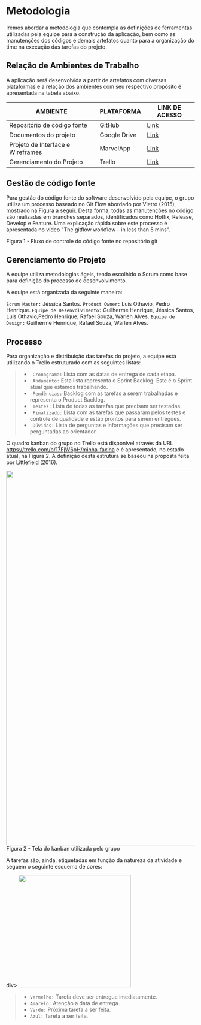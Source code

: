 
# Metodologia

Iremos abordar a metodologia que contempla as definições de ferramentas utilizadas pela equipe para a construção da aplicação, bem como as manutenções dos códigos e demais artefatos quanto para a organização do time na execução das tarefas do projeto.

## Relação de Ambientes de Trabalho

A aplicação será desenvolvida a partir de artefatos com diversas plataformas e a relação dos ambientes com seu respectivo propósito é apresentada na tabela abaixo. 

AMBIENTE| PLATAFORMA |LINK DE ACESSO             |
|--------------------|------------------------------------|----------------------------------------|
|Repositório de código fonte| GitHub | [Link](https://github.com/ICEI-PUC-Minas-PMV-ADS/pmv-ads-2022-2-e2-proj-int-t2-minha-faxina) | 
|Documentos do projeto| Google Drive | [Link](https://docs.google.com/document/d/1Ofpl4cU5876LMQqdCAMqalOtCMKISsWr/edit#) | 
|Projeto de Interface e  Wireframes| MarvelApp | [Link](https://marvelapp.com/4hd6091) | 
|Gerenciamento do Projeto | Trello | [Link](https://marvelapp.com/4hd6091) | 

## Gestão de código fonte

Para gestão do código fonte do software desenvolvido pela equipe, o grupo utiliza um processo baseado no Git Flow abordado por Vietro (2015), mostrado na Figura a seguir. Desta forma, todas as manutenções no código são realizadas em branches separados, identificados como Hotfix, Release, Develop e Feature. Uma explicação rápida sobre este processo é apresentada no vídeo "The gitflow workflow - in less than 5 mins".

Figura 1 - Fluxo de controle do código fonte no repositório git


## Gerenciamento do Projeto

A equipe utiliza metodologias ágeis, tendo escolhido o Scrum como base para definição do processo de desenvolvimento.

A equipe está organizada da seguinte maneira:

`Scrum Master:` Jéssica Santos.
`Product Owner:` Luis Othavio, Pedro Henrique.
`Equipe de Desenvolvimento:` Guilherme Henrique, Jéssica Santos, Luis Othavio,Pedro Henrique, Rafael Souza, Warlen Alves.
`Equipe de Design:` Guilherme Henrique, Rafael Souza, Warlen Alves. 

## Processo

Para organização e distribuição das tarefas do projeto, a equipe está utilizando o Trello estruturado com as seguintes listas: 

> - ` Cronograma:`  Lista com as datas de entrega de cada etapa.
> - ` Andamento:`  Esta lista representa o Sprint Backlog. Este é o Sprint atual que estamos trabalhando.
> - ` Pendências:`  Backlog com as tarefas a serem trabalhadas e representa o Product Backlog.
> - ` Testes:`  Lista de todas as tarefas que precisam ser testadas.
> - ` Finalizado:`  Lista  com as tarefas que passaram pelos testes e controle de qualidade e estão prontos para serem entregues. 
> - ` Dúvidas:`  Lista de perguntas e informações que precisam ser perguntadas ao orientador.


O quadro kanban do grupo no Trello está disponível através da URL https://trello.com/b/17FjW6pH/minha-faxina e é apresentado, no estado atual, na Figura 2. A definição desta estrutura se baseou na proposta feita por Littlefield (2016).


<div align="center">
<img src="https://user-images.githubusercontent.com/103081069/188250997-aad30773-2b09-48a8-8350-9702a1eca5ec.png" width="1000px" />
</div>
Figura 2 - Tela do kanban utilizada pelo grupo


A tarefas são, ainda, etiquetadas em função da natureza da atividade e seguem o seguinte esquema de cores:

div>
<img src="https://user-images.githubusercontent.com/103081069/188251053-5cca07a7-138b-40e5-97f4-cab3bd4a3689.png" width="300px" />
</div>

> - `Vermelho:` Tarefa deve ser entregue imediatamente.
> - `Amarelo:` Atenção a data de entrega.
> - `Verde:` Próxima tarefa a ser feita. 
> - `Azul:` Tarefa a ser feita.
